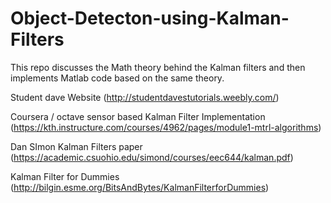 # Object-Detecton-using-Kalman-Filters
This repo discusses the Math theory behind the Kalman filters and then implements Matlab code based on the same theory. 

Student dave Website (http://studentdavestutorials.weebly.com/) 

Coursera / octave sensor based Kalman Filter Implementation (https://kth.instructure.com/courses/4962/pages/module1-mtrl-algorithms) 

Dan SImon Kalman Filters paper (https://academic.csuohio.edu/simond/courses/eec644/kalman.pdf) 

Kalman Filter for Dummies (http://bilgin.esme.org/BitsAndBytes/KalmanFilterforDummies) 
